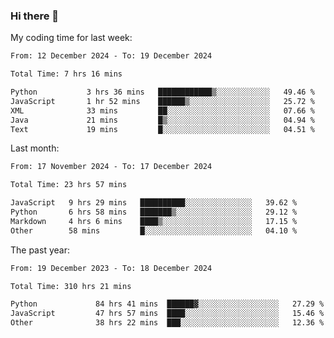 ### Hi there 👋

My coding time for last week:

<!--START_SECTION:week-->

```txt
From: 12 December 2024 - To: 19 December 2024

Total Time: 7 hrs 16 mins

Python           3 hrs 36 mins   ████████████▒░░░░░░░░░░░░   49.46 %
JavaScript       1 hr 52 mins    ██████▒░░░░░░░░░░░░░░░░░░   25.72 %
XML              33 mins         ██░░░░░░░░░░░░░░░░░░░░░░░   07.66 %
Java             21 mins         █▒░░░░░░░░░░░░░░░░░░░░░░░   04.94 %
Text             19 mins         █░░░░░░░░░░░░░░░░░░░░░░░░   04.51 %
```

<!--END_SECTION:week-->

Last month:

<!--START_SECTION:month-->

```txt
From: 17 November 2024 - To: 17 December 2024

Total Time: 23 hrs 57 mins

JavaScript   9 hrs 29 mins   ██████████░░░░░░░░░░░░░░░   39.62 %
Python       6 hrs 58 mins   ███████▒░░░░░░░░░░░░░░░░░   29.12 %
Markdown     4 hrs 6 mins    ████▒░░░░░░░░░░░░░░░░░░░░   17.15 %
Other        58 mins         █░░░░░░░░░░░░░░░░░░░░░░░░   04.10 %
```

<!--END_SECTION:month-->

The past year:

<!--START_SECTION:year-->

```txt
From: 19 December 2023 - To: 18 December 2024

Total Time: 310 hrs 21 mins

Python             84 hrs 41 mins  ██████▓░░░░░░░░░░░░░░░░░░   27.29 %
JavaScript         47 hrs 57 mins  ████░░░░░░░░░░░░░░░░░░░░░   15.46 %
Other              38 hrs 22 mins  ███░░░░░░░░░░░░░░░░░░░░░░   12.36 %
```

<!--END_SECTION:year-->
